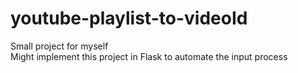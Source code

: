 # youtube-playlist-to-videoId
Small project for myself\
Might implement this project in Flask to automate the input process
